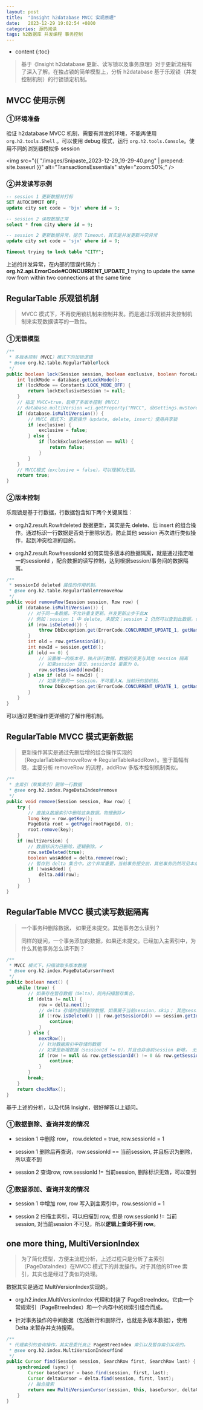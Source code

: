 ```yaml
---
layout: post
title:  "Insight h2database MVCC 实现原理"
date:   2023-12-29 19:02:54 +0800
categories: 源码阅读
tags: h2数据库 并发编程 事务控制
---
```


* content
{:toc}

> 基于《Insight h2database 更新、读写锁以及事务原理》对于更新流程有了深入了解。在独占锁的简单模型上，分析 h2database 基于乐观锁（并发控制机制）的行锁锁定机制。

## MVCC 使用示例

### ①环境准备

验证 h2database MVCC 机制，需要有并发的环境，不能再使用 `org.h2.tools.Shell` 。可以使用 debug 模式，运行 `org.h2.tools.Console`。使用不同的浏览器模拟多 session

<img src="{{ "/images/Snipaste_2023-12-29_19-29-40.png" | prepend: site.baseurl }}" alt="TransactionsEssentials" style="zoom:50%;" />

### ②并发读写示例

```sql
-- session 1 更新数据并打标
SET AUTOCOMMIT OFF;
update city set code = 'bjx' where id = 9;

-- session 2 读取数据正常
select * from city where id = 9;

-- session 2 更新数据异常，提示 Timeout，其实是并发更新冲突异常
update city set code = 'sjx' where id = 9;

Timeout trying to lock table "CITY"; 
```

上述的并发异常，在内部的错误代码为：**org.h2.api.ErrorCode#CONCURRENT_UPDATE_1**
trying to update the same row from within two connections at the same time



## RegularTable 乐观锁机制

> MVCC 模式下，不再使用锁机制来控制并发。而是通过乐观锁并发控制机制来实现数据读写的一致性。

### ①无锁模型

```java
/**
 * 多版本控制（MVCC）模式下的加锁逻辑
 * @see org.h2.table.RegularTable#lock
 */
public boolean lock(Session session, boolean exclusive, boolean forceLockEvenInMvcc) {
    int lockMode = database.getLockMode();
    if (lockMode == Constants.LOCK_MODE_OFF) {
        return lockExclusiveSession != null;
    }
    // 指定 MVCC=true，启用了多版本控制（MVCC）
    // database.multiVersion =ci.getProperty("MVCC", dbSettings.mvStore);
    if (database.isMultiVersion()) {
        // MVCC 模式下: 更新操作（update, delete, insert）使用共享锁
        if (exclusive) {
            exclusive = false;
        } else {
            if (lockExclusiveSession == null) {
                return false;
            }
        }
    }
    // MVCC模式（exclusive = false），可以理解为无锁。
    return true;
}
```

### ②版本控制

乐观锁是基于行数据，行数据包含如下两个关键属性：

- org.h2.result.Row#deleted 数据更新，其实是先 delete、后 insert 的组合操作。通过标识一行数据是否处于删除状态，防止其他 session 再次进行类似操作，起到冲突检测的目的。

- org.h2.result.Row#sessionId 如何实现多版本的数据隔离，就是通过指定唯一的sessionId ，配合数据的读写控制，达到根据session/事务间的数据隔离。

```java
/**
 * sessionId deleted 属性的作用机制。
 * @see org.h2.table.RegularTable#removeRow
 */
public void removeRow(Session session, Row row) {
    if (database.isMultiVersion()) {
        // 对于同一条数据，不允许重复更新。并发更新止步于此❌
        // 例如：session 1 中 delete, 未提交；session 2 仍然可以查到此数据，但并不能做 update/delete 操作。
        if (row.isDeleted()) {
            throw DbException.get(ErrorCode.CONCURRENT_UPDATE_1, getName());
        }
        int old = row.getSessionId();
        int newId = session.getId();
        if (old == 0) {
            // 设置唯一的版本号，独占该行数据。数据的变更与其他 session 隔离
            // 如果session 提交，sessionId 重置为 0。
            row.setSessionId(newId);
        } else if (old != newId) {
            // 如果不是同一 session，不可重入❌。当前行的锁机制。
            throw DbException.get(ErrorCode.CONCURRENT_UPDATE_1, getName());
        }
    }
}
```

可以通过更新操作更详细的了解作用机制。

## RegularTable MVCC 模式更新数据

> 更新操作其实是通过先删后增的组合操作实现的（RegularTable#removeRow ➕ RegularTable#addRow）。鉴于篇幅有限，主要分析 removeRow 的流程，addRow 多版本控制机制类似。

```java
/**
 * 主索引（聚集索引）删除一行数据
 * @see org.h2.index.PageDataIndex#remove
 */
public void remove(Session session, Row row) {
    try {
        // 直接从数据索引中删除这条数据。物理删除✔
        long key = row.getKey();
        PageData root = getPage(rootPageId, 0);
        root.remove(key);
    }
    if (multiVersion) {
        // 数据标识为已删除，逻辑删除。✔
        row.setDeleted(true);
        boolean wasAdded = delta.remove(row);
        // 暂存到 delta 集合中。这个非常重要，当前事务提交前，其他事务仍然可见本条数据。
        if (!wasAdded) {
            delta.add(row);
        }
    }
}
```



## RegularTable MVCC 模式读写数据隔离

> 一个事务种删除数据， 如果还未提交。其他事务怎么读到？
> 
> 同样的疑问，一个事务添加的数据，如果还未提交。已经加入主索引中，为什么其他事务怎么读不到？

```java
/**
 * MVCC 模式下，扫描读取多版本数据
 * @see org.h2.index.PageDataCursor#next
 */
public boolean next() {
    while (true) {
        // 如果存在暂存数据（delta），则先扫描暂存集合。
        if (delta != null) {
            row = delta.next();
            // delta 存储的逻辑删除数据，如果属于当前session，skip； 其他session， 有效。
            if (!row.isDeleted() || row.getSessionId() == session.getId()) {
                continue;
            }
        } else {
            nextRow();
            // 针对数据索引中存储的数据
            // 如果是新增数据（sessionId != 0），并且也非当前session 新增， 无效，skip。
            if (row != null && row.getSessionId() != 0 && row.getSessionId() != session.getId()) {
                continue;
            }
        }
        break;
    }
    return checkMax();
}
```

基于上述的分析，以及代码 Insight，很好解答以上疑问。

### ①数据删除、查询并发的情况

- session 1 中删除 row， row.deleted = true, row.sessionId = 1

- session 1 删除后再查询，row.sessionId == 当前session, 并且标识为删除，所以查不到

- session 2 查询row, row.sessionId != 当前session, 删除标识无效，可以查到



### ②数据添加、查询并发的情况

- session 1 中增加 row, row 写入到主索引中，row.sessionId = 1

- session 2 扫描主索引，可以扫描到 row, 但是 row.sessionId != 当前session, 对当前session 不可见，所以**逻辑上查询不到 row**。



## one more thing, MultiVersionIndex

> 为了简化模型，方便主流程分析，上述过程只是分析了主索引（PageDataIndex）在MVCC 模式下的并发操作。对于其他的BTree 索引，其实也是经过了类似的处理。

数据其实是通过 MultiVersionIndex实现的。

- org.h2.index.MultiVersionIndex 代理和封装了 PageBtreeIndex。它由一个常规索引（PageBtreeIndex）和一个内存中的树索引组合而成。

- 针对事务操作的中间数据（包括新行和删除行，也就是多版本数据），使用 Delta 来暂存并支持搜索。

```java
/**
 * 代理索引的查询操作，其实是委托真正 PageBtreeIndex 索引以及暂存索引实现的。
 * @see org.h2.index.MultiVersionIndex#find
 */
public Cursor find(Session session, SearchRow first, SearchRow last) {
    synchronized (sync) {
        Cursor baseCursor = base.find(session, first, last);
        Cursor deltaCursor = delta.find(session, first, last);
        // 融合搜索
        return new MultiVersionCursor(session, this, baseCursor, deltaCursor, sync);
    }
}
```


